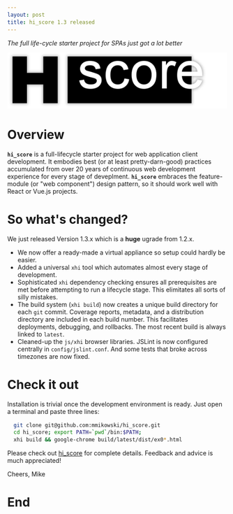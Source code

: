 ```yaml
---
layout: post
title: hi_score 1.3 released
---
```

*The full life-cycle starter project for SPAs just got a lot better*

![hi_score][01]

# Overview
**`hi_score`** is a full-lifecycle starter project for web application client development. It embodies best (or at least pretty-darn-good) practices accumulated from over 20 years of continuous web development experience for every stage of deveplment. **`hi_score`** embraces the feature-module (or "web component") design pattern, so it should work well with React or Vue.js projects.

# So what's changed?
We just released Version 1.3.x which is a **huge** ugrade from 1.2.x.

- We now offer a ready-made a virtual appliance so setup could hardly be easier.
- Added a universal `xhi` tool which automates almost every stage of development.
- Sophisticated `xhi` dependency checking ensures all prerequisites are met before attempting to run a lifecycle stage. This elimitates all sorts of silly mistakes.
- The build system (`xhi build`) now creates a unique build directory for each `git` commit. Coverage reports, metadata, and a distribution directory are included in each build number. This facilitates deployments, debugging, and rollbacks. The most recent build is always linked to `latest`.
- Cleaned-up the `js/xhi` browser libraries. JSLint is now configured centrally in `config/jslint.conf`. And some tests that broke across timezones are now fixed.

# Check it out
Installation is trivial once the development environment is ready. Just open a terminal and paste three lines:

```bash
  git clone git@github.com:mmikowski/hi_score.git
  cd hi_score; export PATH=`pwd`/bin:$PATH;
  xhi build && google-chrome build/latest/dist/ex0*.html
```

Please check out [hi_score][10] for complete details. Feedback and advice is much appreciated!

Cheers, Mike

# End

[01]:/images/2017-03-01-hi_score.png
[10]:https://github.com/mmikowski/hi_score/blob/master/README.md
